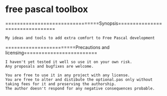 # free pascal toolbox
================================Synopsis================================

    My ideas and tools to add extra comfort to Free Pascal development
    
========================Precautions and licensing=========================

    I haven't yet tested it well so use it on your own risk.
    Any proposals and bugfixes are welcome.
    
    You are free to use it in any project with any license.
    You are free to alter and distibute the optional.pas only without taking fees for it and preserving the authorship.
    The author doesn't respond for any negative consequences probable.
